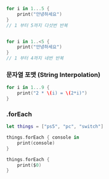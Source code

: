 ```Swift
for i in 1...5 {
	print("안녕하세요")
}   
// 1 부터 5까지 다섯번 반복


for i in 1..<5 {
	print("안녕하세요")
}
// 1 부터 4까지 네번 반복
```

  

### 문자열 포맷 (String Interpolation)

```Swift
for i in 1...9 {
	print("2 * \(i) = \(2*i)")
}
```

  

### .forEach

```Swift
let things = ["ps5", "pc", "switch"]

things.forEach { console in
	print(console)
}

things.forEach {
	print($0)
}
```